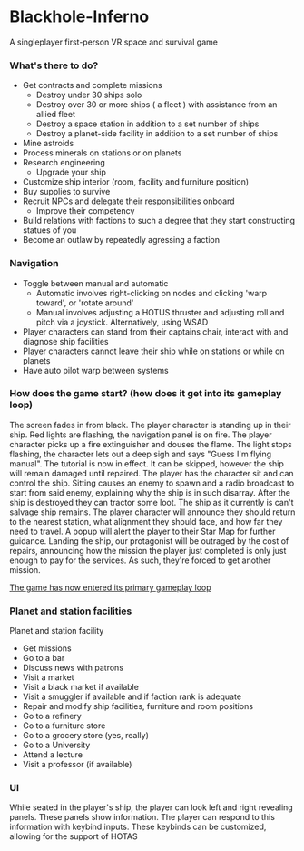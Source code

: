 # Blackhole-Inferno
A singleplayer first-person VR space and survival game

### What's there to do?

* Get contracts and complete missions
  * Destroy under 30 ships solo
  * Destroy over 30 or more ships ( a fleet ) with assistance from an allied fleet
  * Destroy a space station in addition to a set number of ships
  * Destroy a planet-side facility in addition to a set number of ships
* Mine astroids
* Process minerals on stations or on planets
* Research engineering
  * Upgrade your ship
* Customize ship interior (room, facility and furniture position) 
* Buy supplies to survive
* Recruit NPCs and delegate their responsibilities onboard
  * Improve their competency
* Build relations with factions to such a degree that they start constructing statues of you
* Become an outlaw by repeatedly agressing a faction

### Navigation

* Toggle between manual and automatic
  * Automatic involves right-clicking on nodes and clicking 'warp toward', or 'rotate around'
  * Manual involves adjusting a HOTUS thruster and adjusting roll and pitch via a joystick. Alternatively, using WSAD
* Player characters can stand from their captains chair, interact with and diagnose ship facilities
 * Player characters cannot leave their ship while on stations or while on planets
* Have auto pilot warp between systems 

### How does the game start? (how does it get into its gameplay loop)

The screen fades in from black. The player character is standing up in their ship. Red lights are flashing, the navigation panel is on fire. The player character picks up a fire extinguisher and douses the flame. The light stops flashing, the character lets out a deep sigh and says "Guess I'm flying manual". The tutorial is now in effect. It can be skipped, however the ship will remain damaged until repaired. The player has the character sit and can control the ship. Sitting causes an enemy to spawn and a radio broadcast to start from said enemy, explaining why the ship is in such disarray. After the ship is destroyed they can tractor some loot. The ship as it currently is can't salvage ship remains.
The player character will announce they should return to the nearest station, what alignment they should face, and how far they need to travel. A popup will alert the player to their Star Map for further guidance.
Landing the ship, our protagonist will be outraged by the cost of repairs, announcing how the mission the player just completed is only just enough to pay for the services. As such, they're forced to get another mission.

<ins>The game has now entered its primary gameplay loop</ins>

### Planet and station facilities

Planet and station facility 

* Get missions
* Go to a bar
 * Discuss news with patrons
* Visit a market
 * Visit a black market if available
  * Visit a smuggler if available and if faction rank is adequate
* Repair and modify ship facilities, furniture and room positions
* Go to a refinery
* Go to a furniture store
* Go to a grocery store (yes, really)
* Go to a University
 * Attend a lecture 
 * Visit a professor (if available)

### UI

While seated in the player's ship, the player can look left and right revealing panels. These panels show information. The player can respond to this information with keybind inputs. These keybinds can be customized, allowing for the support of HOTAS
